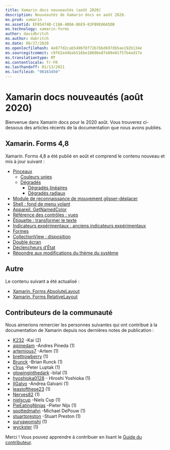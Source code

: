 ```yaml
---
title: Xamarin docs nouveautés (août 2020)
description: Nouveautés de Xamarin docs en août 2020.
ms.prod: xamarin
ms.assetid: EF85474B-C18A-4B0A-86E9-83FB9E06A5DB
ms.technology: xamarin-forms
author: davidbritch
ms.author: dabritch
ms.date: 08/27/2020
ms.openlocfilehash: 4e877d2cab5496f8f72b76bd697db5ae192b134e
ms.sourcegitcommit: c9f62ed4bab516be18606e87e89e01f57b4ad17e
ms.translationtype: MT
ms.contentlocale: fr-FR
ms.lasthandoff: 01/13/2021
ms.locfileid: "98163450"
---
```

# <a name="xamarin-docs-whats-new-august-2020"></a>Xamarin docs nouveautés (août 2020)

Bienvenue dans Xamarin docs pour le 2020 août. Vous trouverez ci-dessous des articles récents de la documentation que nous avons publiés.

## <a name="xamarinforms-48"></a>Xamarin. Forms 4,8

Xamarin. Forms 4,8 a été publié en août et comprend le contenu nouveau et mis à jour suivant :

- [Pinceaux](~/xamarin-forms/user-interface/brushes/index.md)
  - [Couleurs unies](~/xamarin-forms/user-interface/brushes/solidcolor.md)
  - [Dégradés](~/xamarin-forms/user-interface/brushes/gradient.md)
    - [Dégradés linéaires](~/xamarin-forms/user-interface/brushes/lineargradient.md)
    - [Dégradés radiaux](~/xamarin-forms/user-interface/brushes/radialgradient.md)
- [Module de reconnaissance de mouvement glisser-déplacer](~/xamarin-forms/app-fundamentals/gestures/drag-and-drop.md)
- [Shell : fond de menu volant](~/xamarin-forms/app-fundamentals/shell/flyout.md#flyout-backdrop)
- [Appareil. GetNamedColor](~/xamarin-forms/platform/device.md#devicegetnamedcolor)
- [Référence des contrôles : vues](~/xamarin-forms/user-interface/controls/views.md)
- [Étiquette : transformer le texte](~/xamarin-forms/user-interface/text/label.md#transform-text)
- [Indicateurs expérimentaux : anciens indicateurs expérimentaux](~/xamarin-forms/internals/experimental-flags.md#old-experimental-flags)    
- [Formes](~/xamarin-forms/user-interface/shapes/index.md)
- [CollectionView : disposition](~/xamarin-forms/user-interface/collectionview/layout.md)
- [Double écran](~/xamarin-forms/app-fundamentals/dual-screen/index.md)
- [Déclencheurs d’État](~/xamarin-forms/app-fundamentals/triggers.md#state-triggers)
- [Répondre aux modifications du thème du système](~/xamarin-forms/user-interface/theming/system-theme-changes.md)

## <a name="other"></a>Autre

Le contenu suivant a été actualisé :

- [Xamarin. Forms AbsoluteLayout](~/xamarin-forms/user-interface/layouts/absolutelayout.md)
- [Xamarin. Forms RelativeLayout](~/xamarin-forms/user-interface/layouts/relativelayout.md)

## <a name="community-contributors"></a>Contributeurs de la communauté

Nous aimerions remercier les personnes suivantes qui ont contribué à la documentation de Xamarin depuis nos dernières notes de publication :

- [K232](https://github.com/K232) -Kai (2)
- [ajpinedam](https://github.com/ajpinedam) -Andres Pineda (1)
- [artemious7](https://github.com/artemious7) -Artem (1)
- [brettrowberry](https://github.com/brettrowberry) (1)
- [Brunck](https://github.com/brunck) -Brian Runck (1)
- [c1rus](https://github.com/c1rus) -Peter Luptak (1)
- [glowinginthedark](https://github.com/glowinginthedark) -bilal (1)
- [hyoshioka0128](https://github.com/hyoshioka0128) - Hiroshi Yoshioka (1)
- [IlGalvo](https://github.com/IlGalvo) -Andrea Galvani (1)
- [leastofthese23](https://github.com/leastofthese23) (1)
- [Nerves82](https://github.com/Nerves82) (1)
- [nielscup](https://github.com/nielscup) -Niels Cup (1)
- [PieEatingNinjas](https://github.com/PieEatingNinjas) -Pieter Nijs (1)
- [spottedmahn](https://github.com/spottedmahn) -Michael DePouw (1)
- [stuartpreston](https://github.com/stuartpreston) -Stuart Preston (1)
- [suryawomshi](https://github.com/suryawomshi) (1)
- [wyckster](https://github.com/wyckster) (1)

Merci ! Vous pouvez apprendre à contribuer en lisant le [Guide du contributeur](https://github.com/MicrosoftDocs/xamarin-docs/blob/live/CONTRIBUTING.md).
